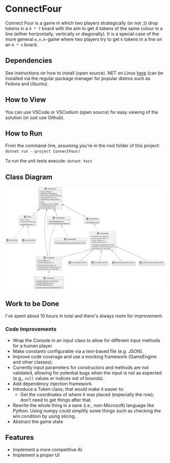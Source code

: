 # ConnectFour
Connect Four is a game in which two players strategically (or not ;)) drop tokens in a `6 * 7` board with the aim to get 4 tokens of the same colour in a line (either horizontally, vertically or diagonally). It is a special case of the more general `m,n,k`-game where two players try to get `k` tokens in a line on an `m * n` board.

## Dependencies
See instructions on how to install (open source) .NET on Linux [here](https://learn.microsoft.com/en-us/dotnet/core/install/linux) (can be installed via the regular package manager for popular distros such as Fedora and Ubuntu).

## How to View
You can use VSCode or VSCodium (open source) for easy viewing of the solution (or just use Github).

## How to Run
From the command-line, assuming you're in the root folder of this project:
`dotnet run --project ConnectFour/`

To run the unit tests execute:
`dotnet test`

## Class Diagram
![Class Diagram](./out/umldiagram/ConnectFour.svg)

## Work to be Done
I've spent about 10 hours in total and there's always room for improvement.

### Code Improvements
- Wrap the Console in an input class to allow for different input methods for a human player
- Make constants configurable via a text-based file (e.g. JSON).
- Improve code coverage and use a mocking framework (GameEngine and other classes).
- Currently input parameters for constructors and methods are not validated, allowing for potential bugs when the input is not as expected (e.g., `null` values or indices out of bounds).
- Add dependency injection framework.
- Introduce a Token class; that would make it easier to:
  - Get the coordinates of where it was placed (especially the row); don’t need to get things after that.
- Rewrite the whole thing in a sane (i.e., non-Microsoft) language like Python. Using numpy could simplify some things such as checking the win condition by using slicing.
- Abstract the game state

## Features
- Implement a more competitive AI.
- Implement a *proper* UI